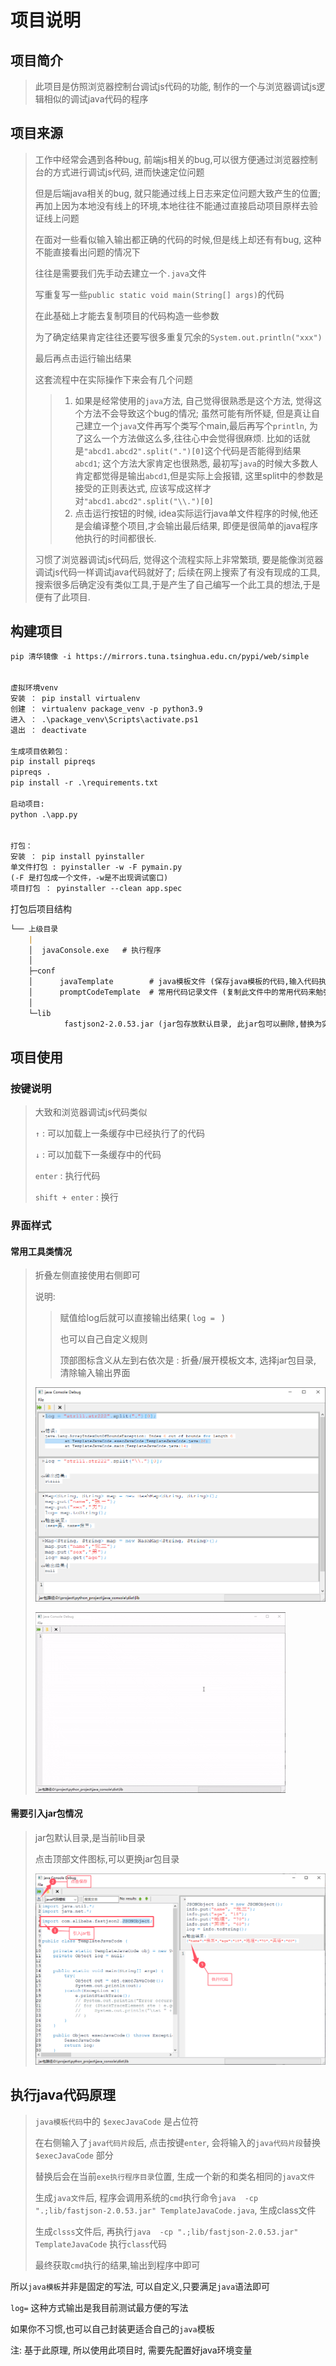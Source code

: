 # 项目说明

## 项目简介

> 此项目是仿照浏览器控制台调试js代码的功能, 制作的一个与浏览器调试js逻辑相似的调试java代码的程序
>

## 项目来源
> 工作中经常会遇到各种bug, 前端js相关的bug,可以很方便通过浏览器控制台的方式进行调试js代码, 进而快速定位问题
>
> 但是后端java相关的bug, 就只能通过线上日志来定位问题大致产生的位置; 再加上因为本地没有线上的环境,本地往往不能通过直接启动项目原样去验证线上问题
>
> 在面对一些看似输入输出都正确的代码的时候,但是线上却还有有bug, 这种不能直接看出问题的情况下
>
> 往往是需要我们先手动去建立一个`.java`文件
>
> 写重复写一些`public static void main(String[] args)`的代码
>
> 在此基础上才能去复制项目的代码构造一些参数
>
> 为了确定结果肯定往往还要写很多重复冗余的`System.out.println("xxx")`
>
> 最后再点击运行输出结果
>
> 这套流程中在实际操作下来会有几个问题
> > 1. 如果是经常使用的`java`方法, 自己觉得很熟悉是这个方法, 觉得这个方法不会导致这个bug的情况; 虽然可能有所怀疑, 但是真让自己建立一个`java`文件再写个类写个main,最后再写个`println`, 为了这么一个方法做这么多,往往心中会觉得很麻烦. 
> >   比如的话就是`"abcd1.abcd2".split(".")[0]`这个代码是否能得到结果`abcd1`; 这个方法大家肯定也很熟悉, 最初写`java`的时候大多数人肯定都觉得是输出`abcd1`,但是实际上会报错, 这里split中的参数是接受的正则表达式, 应该写成这样才对`"abcd1.abcd2".split("\\.")[0]`
> > 2. 点击运行按钮的时候, idea实际运行java单文件程序的时候,他还是会编译整个项目,才会输出最后结果, 即便是很简单的java程序他执行的时间都很长.
>
> 习惯了浏览器调试js代码后, 觉得这个流程实际上非常繁琐, 要是能像浏览器调试js代码一样调试java代码就好了; 
> 后续在网上搜索了有没有现成的工具,搜索很多后确定没有类似工具,于是产生了自己编写一个此工具的想法,于是便有了此项目.


## 构建项目
```markdown
pip 清华镜像 -i https://mirrors.tuna.tsinghua.edu.cn/pypi/web/simple 


虚拟环境venv
安装 ： pip install virtualenv 
创建 ： virtualenv package_venv -p python3.9
进入 ： .\package_venv\Scripts\activate.ps1
退出 ： deactivate

生成项目依赖包：
pip install pipreqs
pipreqs .
pip install -r .\requirements.txt

启动项目:
python .\app.py


打包：
安装 ： pip install pyinstaller
单文件打包 : pyinstaller -w -F pymain.py 
(-F 是打包成一个文件，-w是不出现调试窗口)
项目打包 ： pyinstaller --clean app.spec

```

打包后项目结构

```markdown
└── 上级目录
    |
    │  javaConsole.exe   # 执行程序
    │
    ├─conf
    │      javaTemplate        # java模板文件 (保存java模板的代码,输入代码执行后,会替换相应位置生成完整java文件,执行获取结果)
    │      promptCodeTemplate  # 常用代码记录文件 (复制此文件中的常用代码来勉强做到简化代码编写的目的)
    │
    └─lib
            fastjson2-2.0.53.jar (jar包存放默认目录, 此jar包可以删除,替换为实际项目中的jar包, 也可以手动选择修改jar包目录)
```





## 项目使用

### 按键说明

> 大致和浏览器调试js代码类似
>
> `↑` :  可以加载上一条缓存中已经执行了的代码
>
> `↓`  :  可以加载下一条缓存中的代码
>
> `enter` : 执行代码
>
> `shift + enter` : 换行



### 界面样式

#### 常用工具类情况

> 折叠左侧直接使用右侧即可
>
> 说明: 
>
> > 赋值给log后就可以直接输出结果( `log = ` )
> >
> > 也可以自己自定义规则
> >
> > 顶部图标含义从左到右依次是 : 折叠/展开模板文本,  选择jar包目录,  清除输入输出界面
>
> ![](https://raw.githubusercontent.com/yeforxingkong/java_console_debug/refs/heads/main/img/project_picture1.png)
>
> ![](https://raw.githubusercontent.com/yeforxingkong/java_console_debug/refs/heads/main/img/projiect_moive1.gif)



#### 需要引入jar包情况

> jar包默认目录,是当前lib目录
>
> 点击顶部文件图标,可以更换jar包目录
>
> ![](https://raw.githubusercontent.com/yeforxingkong/java_console_debug/refs/heads/main/img/project_picture2.png)



## 执行java代码原理

> `java模板代码`中的 `$execJavaCode` 是占位符
>
> 在右侧输入了`java代码片段`后, 点击按键`enter`, 会将输入的`java代码片段`替换 `$execJavaCode` 部分
>
> 替换后会在当前`exe执行程序目录`位置, 生成一个新的和类名相同的`java文件`
>
> 生成`java文件`后, 程序会调用系统的`cmd`执行命令`java  -cp ".;lib/fastjson-2.0.53.jar" TemplateJavaCode.java`, 生成class文件
>
> 生成`clsss`文件后, 再执行`java  -cp ".;lib/fastjson-2.0.53.jar" TemplateJavaCode` 执行`class`代码
>
> 最终获取`cmd`执行的结果,输出到程序中即可

所以`java模板`并非是固定的写法, 可以自定义,只要满足`java`语法即可

`log=` 这种方式输出是我目前测试最方便的写法

如果你不习惯,也可以自己封装更适合自己的`java`模板

注: 基于此原理, 所以使用此项目时, 需要先配置好java环境变量